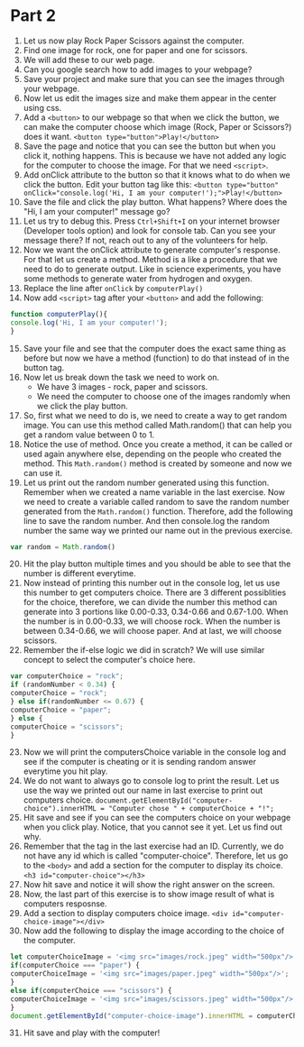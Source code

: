 # Part 2 
1. Let us now play Rock Paper Scissors against the computer.
2. Find one image for rock, one for paper and one for scissors. 
3. We will add these to our web page. 
4. Can you google search how to add images to your webpage? 
5. Save your project and make sure that you can see the images through your webpage. 
6. Now let us edit the images size and make them appear in the center using css.
7. Add a `<button>` to our webpage so that when we click the button, we can make the computer choose which image (Rock, Paper or Scissors?) does it want. 
		`<button type="button">Play!</button>`
8. Save the page and notice that you can see the button but when you click it, nothing happens. This is because we have not added any logic for the computer to choose the image. For that we need `<script>`.  
9. Add onClick attribute to the button so that it knows what to do when we click the button. Edit your button tag like this:
		`<button type="button" onClick="console.log('Hi, I am your computer!');">Play!</button>`
10. Save the file and click the play button. What happens? Where does the "Hi, I am your computer!" message go?
11. Let us try to debug this. Press `Ctrl+Shift+I` on your internet browser (Developer tools option) and look for console tab. Can you see your message there? If not, reach out to any of the volunteers for help. 
12. Now we want the onClick attribute to generate computer's response. For that let us create a method. Method is a like a procedure that we need to do to generate output. Like in science experiments, you have some methods to generate water from hydrogen and oxygen. 
13. Replace the line after `onClick` by `computerPlay()`
14. Now add `<script>` tag after your `<button>` and add the following:

```javascript
function computerPlay(){
console.log('Hi, I am your computer!');
}
```
		
15. Save your file and see that the computer does the exact same thing as before but now we have a method (function) to do that instead of in the button tag. 
16. Now let us break down the task we need to work on. 
	- We have 3 images - rock, paper and scissors. 
	- We need the computer to choose one of the images randomly when we click the play button.  
17. So, first what we need to do is, we need to create a way to get random image. You can use this method called Math.random() that can help you get a random value between 0 to 1. 
18. Notice the use of method. Once you create a method, it can be called or used again anywhere else, depending on the people who created the method. This `Math.random()` method is created by someone and now we can use it. 
19. Let us print out the random number generated using this function. Remember when we created a name variable in the last exercise. Now we need to create a variable called random to save the random number generated from the `Math.random()` function. Therefore, add the following line to save the random number. And then console.log the random number the same way we printed our name out in the previous exercise.
```javascript
var random = Math.random()
```
20. Hit the play button multiple times and you should be able to see that the number is different everytime. 
21. Now instead of printing this number out in the console log, let us use this number to get computers choice. There are 3 different possiblities for the choice, therefore, we can divide the number this method can generate into 3 portions like 0.00-0.33, 0.34-0.66 and 0.67-1.00.
When the number is in 0.00-0.33, we will choose rock. When the number is between 0.34-0.66, we will choose paper. And at last, we will choose scissors. 
22. Remember the if-else logic we did in scratch? We will use similar concept to select the computer's choice here. 

```javascript
var computerChoice = "rock";
if (randomNumber < 0.34) {
computerChoice = "rock";
} else if(randomNumber <= 0.67) {
computerChoice = "paper";
} else {
computerChoice = "scissors";
}
```
	 
23. Now we will print the computersChoice variable in the console log and see if the computer is cheating or it is sending random answer everytime you hit play. 
24. We do not want to always go to console log to print the result. Let us use the way we printed out our name in last exercise to print out computers choice. 
		`document.getElementById("computer-choice").innerHTML = "Computer chose " + computerChoice + "!";`
25. Hit save and see if you can see the computers choice on your webpage when you click play. Notice, that you cannot see it yet. Let us find out why. 
26. Remember that the tag in the last exercise had an ID. Currently, we do not have any id which is called "computer-choice". Therefore, let us go to the `<body>` and add a section for the computer to display its choice.
		`<h3 id="computer-choice"></h3>`
27. Now hit save and notice it will show the right answer on the screen.
28. Now, the last part of this exercise is to show image result of what is computers resposnse.
29. Add a section to display computers choice image. 
		`<div id="computer-choice-image"></div>`
30. Now add the following to display the image according to the choice of the computer.
		
```javascript
let computerChoiceImage = '<img src="images/rock.jpeg" width="500px"/>';
if(computerChoice === "paper") {
computerChoiceImage = '<img src="images/paper.jpeg" width="500px"/>';
}
else if(computerChoice === "scissors") {
computerChoiceImage = '<img src="images/scissors.jpeg" width="500px"/>';
}
document.getElementById("computer-choice-image").innerHTML = computerChoiceImage;
```
	    
31. Hit save and play with the computer!
